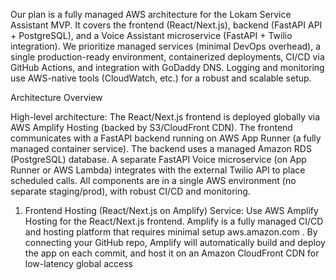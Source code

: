 Our plan is a fully managed AWS architecture for the Lokam Service Assistant MVP. It covers the frontend (React/Next.js), backend (FastAPI API + PostgreSQL), and a Voice Assistant microservice (FastAPI + Twilio integration). We prioritize managed services (minimal DevOps overhead), a single production-ready environment, containerized deployments, CI/CD via GitHub Actions, and integration with GoDaddy DNS. Logging and monitoring use AWS-native tools (CloudWatch, etc.) for a robust and scalable setup.


Architecture Overview

High-level architecture: The React/Next.js frontend is deployed globally via AWS Amplify Hosting (backed by S3/CloudFront CDN). The frontend communicates with a FastAPI backend running on AWS App Runner (a fully managed container service). The backend uses a managed Amazon RDS (PostgreSQL) database. A separate FastAPI Voice microservice (on App Runner or AWS Lambda) integrates with the external Twilio API to place scheduled calls. All components are in a single AWS environment (no separate staging/prod), with robust CI/CD and monitoring.


1. Frontend Hosting (React/Next.js on Amplify)
Service: Use AWS Amplify Hosting for the React/Next.js frontend. Amplify is a fully managed CI/CD and hosting platform that requires minimal setup
aws.amazon.com
. By connecting your GitHub repo, Amplify will automatically build and deploy the app on each commit, and host it on an Amazon CloudFront CDN for low-latency global access